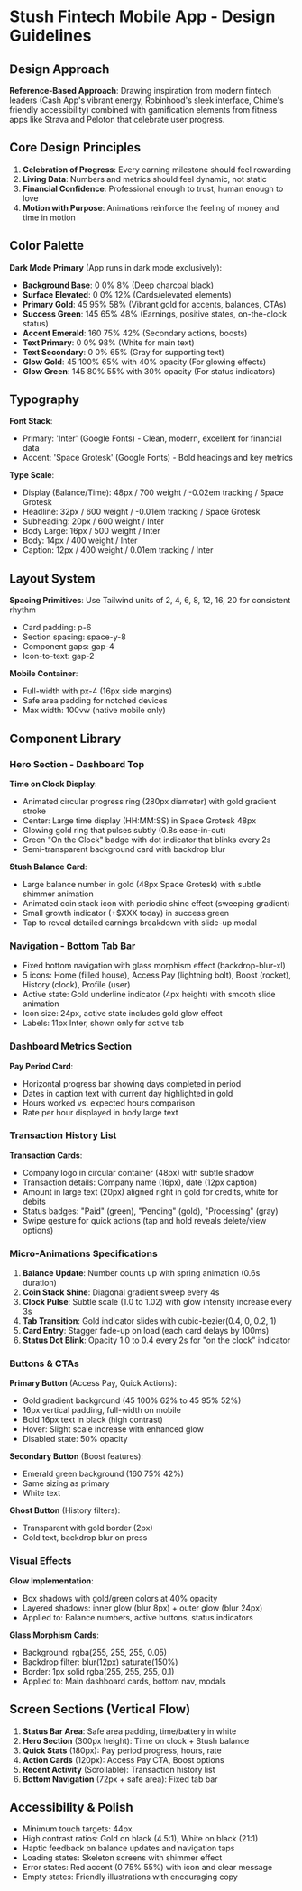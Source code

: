 # Stush Fintech Mobile App - Design Guidelines

## Design Approach
**Reference-Based Approach**: Drawing inspiration from modern fintech leaders (Cash App's vibrant energy, Robinhood's sleek interface, Chime's friendly accessibility) combined with gamification elements from fitness apps like Strava and Peloton that celebrate user progress.

## Core Design Principles
1. **Celebration of Progress**: Every earning milestone should feel rewarding
2. **Living Data**: Numbers and metrics should feel dynamic, not static
3. **Financial Confidence**: Professional enough to trust, human enough to love
4. **Motion with Purpose**: Animations reinforce the feeling of money and time in motion

## Color Palette

**Dark Mode Primary** (App runs in dark mode exclusively):
- **Background Base**: 0 0% 8% (Deep charcoal black)
- **Surface Elevated**: 0 0% 12% (Cards/elevated elements)
- **Primary Gold**: 45 95% 58% (Vibrant gold for accents, balances, CTAs)
- **Success Green**: 145 65% 48% (Earnings, positive states, on-the-clock status)
- **Accent Emerald**: 160 75% 42% (Secondary actions, boosts)
- **Text Primary**: 0 0% 98% (White for main text)
- **Text Secondary**: 0 0% 65% (Gray for supporting text)
- **Glow Gold**: 45 100% 65% with 40% opacity (For glowing effects)
- **Glow Green**: 145 80% 55% with 30% opacity (For status indicators)

## Typography

**Font Stack**: 
- Primary: 'Inter' (Google Fonts) - Clean, modern, excellent for financial data
- Accent: 'Space Grotesk' (Google Fonts) - Bold headings and key metrics

**Type Scale**:
- Display (Balance/Time): 48px / 700 weight / -0.02em tracking / Space Grotesk
- Headline: 32px / 600 weight / -0.01em tracking / Space Grotesk  
- Subheading: 20px / 600 weight / Inter
- Body Large: 16px / 500 weight / Inter
- Body: 14px / 400 weight / Inter
- Caption: 12px / 400 weight / 0.01em tracking / Inter

## Layout System

**Spacing Primitives**: Use Tailwind units of 2, 4, 6, 8, 12, 16, 20 for consistent rhythm
- Card padding: p-6
- Section spacing: space-y-8
- Component gaps: gap-4
- Icon-to-text: gap-2

**Mobile Container**: 
- Full-width with px-4 (16px side margins)
- Safe area padding for notched devices
- Max width: 100vw (native mobile only)

## Component Library

### Hero Section - Dashboard Top
**Time on Clock Display**:
- Animated circular progress ring (280px diameter) with gold gradient stroke
- Center: Large time display (HH:MM:SS) in Space Grotesk 48px
- Glowing gold ring that pulses subtly (0.8s ease-in-out)
- Green "On the Clock" badge with dot indicator that blinks every 2s
- Semi-transparent background card with backdrop blur

**Stush Balance Card**:
- Large balance number in gold (48px Space Grotesk) with subtle shimmer animation
- Animated coin stack icon with periodic shine effect (sweeping gradient)
- Small growth indicator (+$XXX today) in success green
- Tap to reveal detailed earnings breakdown with slide-up modal

### Navigation - Bottom Tab Bar
- Fixed bottom navigation with glass morphism effect (backdrop-blur-xl)
- 5 icons: Home (filled house), Access Pay (lightning bolt), Boost (rocket), History (clock), Profile (user)
- Active state: Gold underline indicator (4px height) with smooth slide animation
- Icon size: 24px, active state includes gold glow effect
- Labels: 11px Inter, shown only for active tab

### Dashboard Metrics Section
**Pay Period Card**:
- Horizontal progress bar showing days completed in period
- Dates in caption text with current day highlighted in gold
- Hours worked vs. expected hours comparison
- Rate per hour displayed in body large text

### Transaction History List
**Transaction Cards**:
- Company logo in circular container (48px) with subtle shadow
- Transaction details: Company name (16px), date (12px caption)
- Amount in large text (20px) aligned right in gold for credits, white for debits
- Status badges: "Paid" (green), "Pending" (gold), "Processing" (gray)
- Swipe gesture for quick actions (tap and hold reveals delete/view options)

### Micro-Animations Specifications
1. **Balance Update**: Number counts up with spring animation (0.6s duration)
2. **Coin Stack Shine**: Diagonal gradient sweep every 4s
3. **Clock Pulse**: Subtle scale (1.0 to 1.02) with glow intensity increase every 3s
4. **Tab Transition**: Gold indicator slides with cubic-bezier(0.4, 0, 0.2, 1)
5. **Card Entry**: Stagger fade-up on load (each card delays by 100ms)
6. **Status Dot Blink**: Opacity 1.0 to 0.4 every 2s for "on the clock" indicator

### Buttons & CTAs
**Primary Button** (Access Pay, Quick Actions):
- Gold gradient background (45 100% 62% to 45 95% 52%)
- 16px vertical padding, full-width on mobile
- Bold 16px text in black (high contrast)
- Hover: Slight scale increase with enhanced glow
- Disabled state: 50% opacity

**Secondary Button** (Boost features):
- Emerald green background (160 75% 42%)
- Same sizing as primary
- White text

**Ghost Button** (History filters):
- Transparent with gold border (2px)
- Gold text, backdrop blur on press

### Visual Effects
**Glow Implementation**:
- Box shadows with gold/green colors at 40% opacity
- Layered shadows: inner glow (blur 8px) + outer glow (blur 24px)
- Applied to: Balance numbers, active buttons, status indicators

**Glass Morphism Cards**:
- Background: rgba(255, 255, 255, 0.05)
- Backdrop filter: blur(12px) saturate(150%)
- Border: 1px solid rgba(255, 255, 255, 0.1)
- Applied to: Main dashboard cards, bottom nav, modals

## Screen Sections (Vertical Flow)

1. **Status Bar Area**: Safe area padding, time/battery in white
2. **Hero Section** (300px height): Time on clock + Stush balance
3. **Quick Stats** (180px): Pay period progress, hours, rate
4. **Action Cards** (120px): Access Pay CTA, Boost options  
5. **Recent Activity** (Scrollable): Transaction history list
6. **Bottom Navigation** (72px + safe area): Fixed tab bar

## Accessibility & Polish
- Minimum touch targets: 44px
- High contrast ratios: Gold on black (4.5:1), White on black (21:1)
- Haptic feedback on balance updates and navigation taps
- Loading states: Skeleton screens with shimmer effect
- Error states: Red accent (0 75% 55%) with icon and clear message
- Empty states: Friendly illustrations with encouraging copy